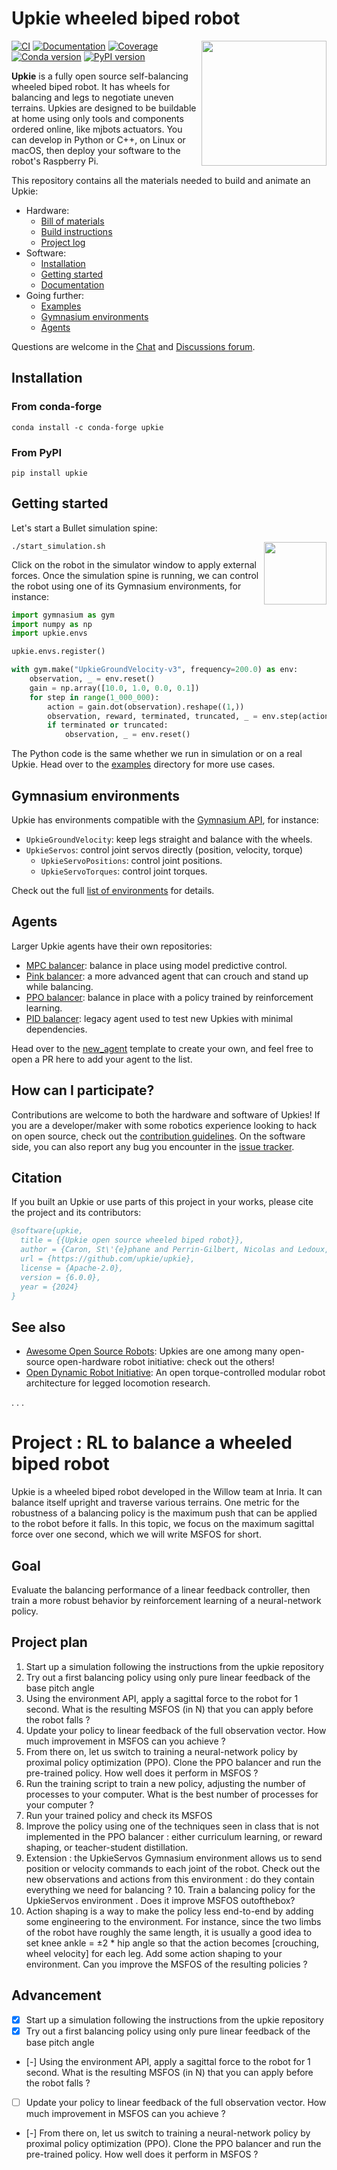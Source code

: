 # Upkie wheeled biped robot

<img src="https://github.com/upkie/upkie/assets/1189580/2fc5ee4a-81b0-425c-83df-558c7147cc59" align="right" width="200" />

[![CI](https://img.shields.io/github/actions/workflow/status/upkie/upkie/ci.yml?branch=main)](https://github.com/upkie/upkie/actions/workflows/ci.yml)
[![Documentation](https://img.shields.io/github/actions/workflow/status/upkie/upkie/docs.yml?branch=main&label=docs)](https://upkie.github.io/upkie/)
[![Coverage](https://coveralls.io/repos/github/upkie/upkie/badge.svg?branch=main)](https://coveralls.io/github/upkie/upkie?branch=main)
[![Conda version](https://img.shields.io/conda/vn/conda-forge/upkie.svg)](https://anaconda.org/conda-forge/upkie)
[![PyPI version](https://img.shields.io/pypi/v/upkie)](https://pypi.org/project/upkie/)

**Upkie** is a fully open source self-balancing wheeled biped robot. It has wheels for balancing and legs to negotiate uneven terrains. Upkies are designed to be buildable at home using only tools and components ordered online, like mjbots actuators. You can develop in Python or C++, on Linux or macOS, then deploy your software to the robot's Raspberry Pi.

This repository contains all the materials needed to build and animate an Upkie:

- Hardware:
  - [Bill of materials](https://github.com/upkie/upkie/wiki/Bill-of-materials)
  - [Build instructions](https://github.com/upkie/upkie/wiki)
  - [Project log](https://hackaday.io/project/185729-upkie-wheeled-biped-robots)
- Software:
  - [Installation](https://github.com/upkie/upkie#installation)
  - [Getting started](https://github.com/upkie/upkie#getting-started)
  - [Documentation](https://upkie.github.io/upkie/)
- Going further:
  - [Examples](https://github.com/upkie/upkie/tree/main/examples)
  - [Gymnasium environments](https://upkie.github.io/upkie/environments.html)
  - [Agents](https://github.com/upkie/upkie#agents)

Questions are welcome in the [Chat](https://app.element.io/#/room/#upkie:matrix.org) and [Discussions forum](https://github.com/upkie/upkie/discussions).

## Installation

### From conda-forge

```console
conda install -c conda-forge upkie
```

### From PyPI

```console
pip install upkie
```

## Getting started

Let's start a Bullet simulation spine:

<img src="https://github.com/upkie/upkie/blob/main/docs/images/bullet-spine.png" height="100" align="right" />

```console
./start_simulation.sh
```

Click on the robot in the simulator window to apply external forces. Once the simulation spine is running, we can control the robot using one of its Gymnasium environments, for instance:

```python
import gymnasium as gym
import numpy as np
import upkie.envs

upkie.envs.register()

with gym.make("UpkieGroundVelocity-v3", frequency=200.0) as env:
    observation, _ = env.reset()
    gain = np.array([10.0, 1.0, 0.0, 0.1])
    for step in range(1_000_000):
        action = gain.dot(observation).reshape((1,))
        observation, reward, terminated, truncated, _ = env.step(action)
        if terminated or truncated:
            observation, _ = env.reset()
```

The Python code is the same whether we run in simulation or on a real Upkie. Head over to the [examples](https://github.com/upkie/upkie/tree/main/examples) directory for more use cases.

## Gymnasium environments

Upkie has environments compatible with the [Gymnasium API](https://gymnasium.farama.org/), for instance:

- `UpkieGroundVelocity`: keep legs straight and balance with the wheels.
- `UpkieServos`: control joint servos directly (position, velocity, torque)
  - `UpkieServoPositions`: control joint positions.
  - `UpkieServoTorques`: control joint torques.

Check out the full [list of environments](https://upkie.github.io/upkie/environments.html) for details.

## Agents

Larger Upkie agents have their own repositories:

- [MPC balancer](https://github.com/upkie/mpc_balancer): balance in place using model predictive control.
- [Pink balancer](https://github.com/upkie/pink_balancer): a more advanced agent that can crouch and stand up while balancing.
- [PPO balancer](https://github.com/upkie/ppo_balancer): balance in place with a policy trained by reinforcement learning.
- [PID balancer](https://github.com/upkie/pid_balancer): legacy agent used to test new Upkies with minimal dependencies.

Head over to the [new_agent](https://github.com/upkie/new_agent) template to create your own, and feel free to open a PR here to add your agent to the list.

## How can I participate?

Contributions are welcome to both the hardware and software of Upkies! If you are a developer/maker with some robotics experience looking to hack on open source, check out the [contribution guidelines](CONTRIBUTING.md). On the software side, you can also report any bug you encounter in the [issue tracker](https://github.com/upkie/upkie/issues).

## Citation

If you built an Upkie or use parts of this project in your works, please cite the project and its contributors:

```bibtex
@software{upkie,
  title = {{Upkie open source wheeled biped robot}},
  author = {Caron, St\'{e}phane and Perrin-Gilbert, Nicolas and Ledoux, Viviane and G\"{o}kbakan, \"{Umit} Bora and Raverdy, Pierre-Guillaume and Raffin, Antonin and Tordjman--Levavasseur, Valentin},
  url = {https://github.com/upkie/upkie},
  license = {Apache-2.0},
  version = {6.0.0},
  year = {2024}
}
```

## See also

- [Awesome Open Source Robots](https://github.com/stephane-caron/awesome-open-source-robots): Upkies are one among many open-source open-hardware robot initiative: check out the others!
- [Open Dynamic Robot Initiative](https://open-dynamic-robot-initiative.github.io/): An open torque-controlled modular robot architecture for legged locomotion research.

. . .

# Project : RL to balance a wheeled biped robot

Upkie is a wheeled biped robot developed in the Willow team at Inria. It can balance itself upright and traverse various terrains. One metric for the robustness of a balancing policy is the maximum push that can be applied to the robot before it falls. In this topic, we focus on the maximum sagittal force over one second, which we will write MSFOS for short.

## Goal

Evaluate the balancing performance of a linear feedback controller, then train a more robust behavior by reinforcement learning of a neural-network policy.

## Project plan

1. Start up a simulation following the instructions from the upkie repository
2. Try out a first balancing policy using only pure linear feedback of the base pitch angle
3. Using the environment API, apply a sagittal force to the robot for 1 second. What is the resulting MSFOS (in N) that you can apply before the robot falls ?
4. Update your policy to linear feedback of the full observation vector. How much improvement in MSFOS can you achieve ?
5. From there on, let us switch to training a neural-network policy by proximal policy optimization (PPO). Clone the PPO balancer and run the pre-trained policy. How well does it perform in MSFOS ?
6. Run the training script to train a new policy, adjusting the number of processes to your computer. What is the best number of processes for your computer ?
7. Run your trained policy and check its MSFOS
8. Improve the policy using one of the techniques seen in class that is not implemented in the PPO balancer : either curriculum learning, or reward shaping, or teacher-student distillation.
9. Extension : the UpkieServos Gymnasium environment allows us to send position or velocity commands to each joint of the robot. Check out the new observations and actions from this environment : do they contain everything we need for balancing ? 10. Train a balancing policy for the UpkieServos environment . Does it improve MSFOS outofthebox?
10. Action shaping is a way to make the policy less end-to-end by adding some
    engineering to the environment. For instance, since the two limbs of the robot have roughly the same length, it is usually a good idea to set knee ankle = ±2 \* hip angle so that the action becomes [crouching, wheel velocity] for each leg. Add some action shaping to your environment. Can you improve the MSFOS of the resulting policies ?

## Advancement

- [x] Start up a simulation following the instructions from the upkie repository
- [x] Try out a first balancing policy using only pure linear feedback of the base pitch angle
- [-] Using the environment API, apply a sagittal force to the robot for 1 second. What is the resulting MSFOS (in N) that you can apply before the robot falls ?
- [ ] Update your policy to linear feedback of the full observation vector. How much improvement in MSFOS can you achieve ?
- [-] From there on, let us switch to training a neural-network policy by proximal policy optimization (PPO). Clone the PPO balancer and run the pre-trained policy. How well does it perform in MSFOS ?
